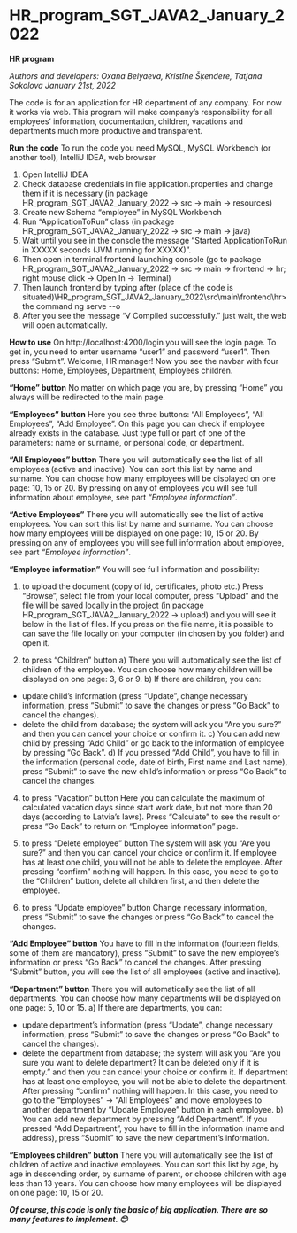 # HR_program_SGT_JAVA2_January_2022

**HR program**

_Authors and developers: Oxana Belyaeva, Kristīne Šķendere, Tatjana Sokolova
January 21st, 2022_

The code is for an application for HR department of any company. For now it works via web.
This program will make company’s responsibility for all employees’ information, documentation, children, vacations and departments much more productive and transparent.

**Run the code**
To run the code you need MySQL, MySQL Workbench (or another tool), IntelliJ IDEA, web browser
1)	Open IntelliJ IDEA
2)	Check database credentials in file application.properties and change them if it is necessary (in package HR_program_SGT_JAVA2_January_2022 -> src -> main -> resources)
3)	Create new Schema “employee” in MySQL Workbench
4)	Run “ApplicationToRun” class (in package HR_program_SGT_JAVA2_January_2022 -> src -> main -> java)
5)	Wait until you see in the console the message “Started ApplicationToRun in XXXXX seconds (JVM running for XXXXX)”.
6)	Then open in terminal frontend launching console (go to package HR_program_SGT_JAVA2_January_2022 -> src -> main -> frontend -> hr; right mouse click -> Open In -> Terminal)
7)	Then launch frontend by typing after (place of the code is situated)\HR_program_SGT_JAVA2_January_2022\src\main\frontend\hr> the command ng serve --o
8)	After you see the message “√ Compiled successfully.” just wait, the web will open automatically.

**How to use**
On http://localhost:4200/login you will see the login page. To get in, you need to enter username “user1” and password “user1”. Then press “Submit”.
Welcome, HR manager! Now you see the navbar with four buttons: Home, Employees, Department, Employees children.

**“Home” button**
No matter on which page you are, by pressing “Home” you always will be redirected to the main page.

**“Employees” button**
Here you see three buttons: “All Employees”, “All Employees”, “Add Employee”.
On this page you can check if employee already exists in the database. Just type full or part of one of the parameters: name or surname, or personal code, or department.

**“All Employees” button**
There you will automatically see the list of all employees (active and inactive).
You can sort this list by name and surname.
You can choose how many employees will be displayed on one page: 10, 15 or 20.
By pressing on any of employees you will see full information about employee, see part _“Employee information”_.

**“Active Employees”**
There you will automatically see the list of active employees.
You can sort this list by name and surname.
You can choose how many employees will be displayed on one page: 10, 15 or 20.
By pressing on any of employees you will see full information about employee, see part _“Employee information”_.

**“Employee information”**
You will see full information and possibility:

1) to upload the document (copy of id, certificates, photo etc.)
Press “Browse”, select file from your local computer, press “Upload” and the file will be saved locally in the project (in package HR_program_SGT_JAVA2_January_2022 -> upload) and you will see it below in the list of files.
If you press on the file name, it is possible to can save the file locally on your computer (in chosen by you folder) and open it.

2) to press “Children” button
a)	There you will automatically see the list of children of the employee.
You can choose how many children will be displayed on one page: 3, 6 or 9.
b)	If there are children, you can:
-	update child’s information (press “Update”, change necessary information, press “Submit” to save the changes or press “Go Back” to cancel the changes).
-	delete the child from database; the system will ask you “Are you sure?” and then you can cancel your choice or confirm it.
c)	You can add new child by pressing “Add Child” or go back to the information of employee by pressing “Go Back”.
d)	If you pressed “Add Child”, you have to fill in the information (personal code, date of birth, First name and Last name), press “Submit” to save the new child’s information or press “Go Back” to cancel the changes.

4) to press “Vacation” button
Here you can calculate the maximum of calculated vacation days since start work date, but not more than 20 days (according to Latvia’s laws).
Press “Calculate” to see the result or press “Go Back” to return on “Employee information” page.

5) to press “Delete employee” button
The system will ask you “Are you sure?” and then you can cancel your choice or confirm it.
If employee has at least one child, you will not be able to delete the employee. After pressing “confirm” nothing will happen. In this case, you need to go to the “Children” button, delete all children first, and then delete the employee.

6) to press “Update employee” button
Change necessary information, press “Submit” to save the changes or press “Go Back” to cancel the changes.

**“Add Employee” button**
You have to fill in the information (fourteen fields, some of them are mandatory), press “Submit” to save the new employee’s information or press “Go Back” to cancel the changes.
After pressing “Submit” button, you will see the list of all employees (active and inactive).

**“Department” button**
There you will automatically see the list of all departments.
You can choose how many departments will be displayed on one page: 5, 10 or 15.
a)	If there are departments, you can:
-	update department’s information (press “Update”, change necessary information, press “Submit” to save the changes or press “Go Back” to cancel the changes).
-	delete the department from database; the system will ask you “Are you sure you want to delete department? It can be deleted only if it is empty.” and then you can cancel your choice or confirm it.
If department has at least one employee, you will not be able to delete the department. After pressing “confirm” nothing will happen. In this case, you need to go to the “Employees” -> “All Employees” and move employees to another department by “Update Employee” button in each employee.
b)	You can add new department by pressing “Add Department”.
If you pressed “Add Department”, you have to fill in the information (name and address), press “Submit” to save the new department’s information.

**“Employees children” button**
There you will automatically see the list of children of active and inactive employees.
You can sort this list by age, by age in descending order, by surname of parent, or choose children with age less than 13 years.
You can choose how many employees will be displayed on one page: 10, 15 or 20.

**_Of course, this code is only the basic of big application.
There are so many features to implement. 😊_**
